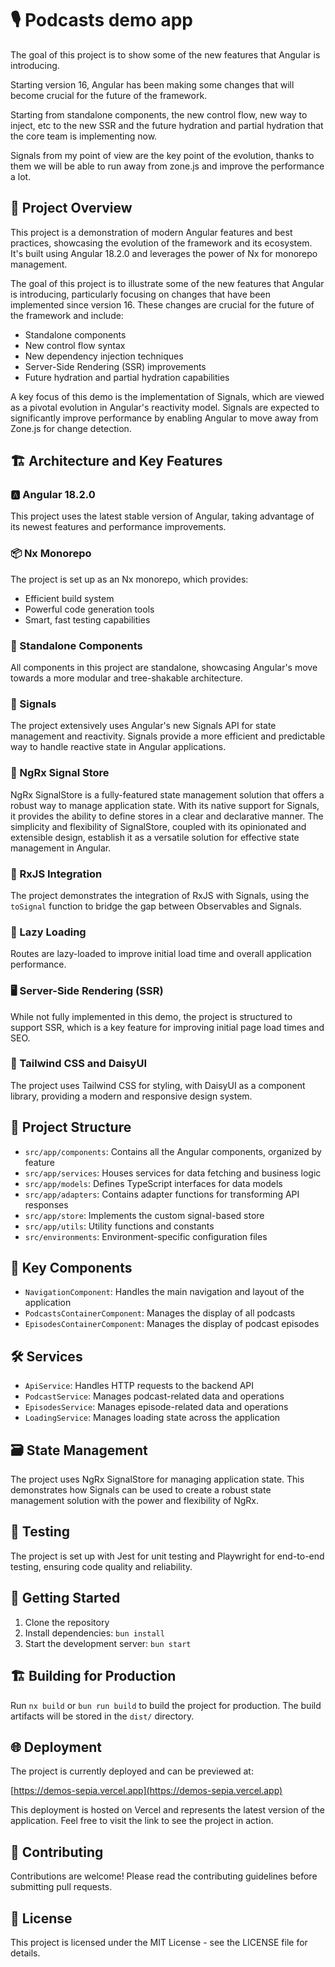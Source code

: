 # 🎙️ Podcasts demo app

The goal of this project is to show some of the new features that Angular is introducing.

Starting version 16, Angular has been making some changes that will become crucial for the future of the framework.

Starting from standalone components, the new control flow, new way to inject, etc to the new SSR and the future hydration and partial hydration that the core team is implementing now.

Signals from my point of view are the key point of the evolution, thanks to them we will be able to run away from zone.js and improve the performance a lot.

## 🚀 Project Overview

This project is a demonstration of modern Angular features and best practices, showcasing the evolution of the framework and its ecosystem. It's built using Angular 18.2.0 and leverages the power of Nx for monorepo management.

The goal of this project is to illustrate some of the new features that Angular is introducing, particularly focusing on changes that have been implemented since version 16. These changes are crucial for the future of the framework and include:

- Standalone components
- New control flow syntax
- New dependency injection techniques
- Server-Side Rendering (SSR) improvements
- Future hydration and partial hydration capabilities

A key focus of this demo is the implementation of Signals, which are viewed as a pivotal evolution in Angular's reactivity model. Signals are expected to significantly improve performance by enabling Angular to move away from Zone.js for change detection.

## 🏗️ Architecture and Key Features

### 🅰️ Angular 18.2.0

This project uses the latest stable version of Angular, taking advantage of its newest features and performance improvements.

### 📦 Nx Monorepo

The project is set up as an Nx monorepo, which provides:

- Efficient build system
- Powerful code generation tools
- Smart, fast testing capabilities

### 🧩 Standalone Components

All components in this project are standalone, showcasing Angular's move towards a more modular and tree-shakable architecture.

### 📡 Signals

The project extensively uses Angular's new Signals API for state management and reactivity. Signals provide a more efficient and predictable way to handle reactive state in Angular applications.

### 🏪 NgRx Signal Store

NgRx SignalStore is a fully-featured state management solution that offers a robust way to manage application state. With its native support for Signals, it provides the ability to define stores in a clear and declarative manner. The simplicity and flexibility of SignalStore, coupled with its opinionated and extensible design, establish it as a versatile solution for effective state management in Angular.

### 🔄 RxJS Integration

The project demonstrates the integration of RxJS with Signals, using the `toSignal` function to bridge the gap between Observables and Signals.

### 🚀 Lazy Loading

Routes are lazy-loaded to improve initial load time and overall application performance.

### 🖥️ Server-Side Rendering (SSR)

While not fully implemented in this demo, the project is structured to support SSR, which is a key feature for improving initial page load times and SEO.

### 🎨 Tailwind CSS and DaisyUI

The project uses Tailwind CSS for styling, with DaisyUI as a component library, providing a modern and responsive design system.

## 📁 Project Structure

- `src/app/components`: Contains all the Angular components, organized by feature
- `src/app/services`: Houses services for data fetching and business logic
- `src/app/models`: Defines TypeScript interfaces for data models
- `src/app/adapters`: Contains adapter functions for transforming API responses
- `src/app/store`: Implements the custom signal-based store
- `src/app/utils`: Utility functions and constants
- `src/environments`: Environment-specific configuration files

## 🔑 Key Components

- `NavigationComponent`: Handles the main navigation and layout of the application
- `PodcastsContainerComponent`: Manages the display of all podcasts
- `EpisodesContainerComponent`: Manages the display of podcast episodes

## 🛠️ Services

- `ApiService`: Handles HTTP requests to the backend API
- `PodcastService`: Manages podcast-related data and operations
- `EpisodesService`: Manages episode-related data and operations
- `LoadingService`: Manages loading state across the application

## 🗃️ State Management

The project uses NgRx SignalStore for managing application state. This demonstrates how Signals can be used to create a robust state management solution with the power and flexibility of NgRx.

## 🧪 Testing

The project is set up with Jest for unit testing and Playwright for end-to-end testing, ensuring code quality and reliability.

## 🚀 Getting Started

1. Clone the repository
2. Install dependencies: `bun install`
3. Start the development server: `bun start`

## 🏗️ Building for Production

Run `nx build` or `bun run build` to build the project for production. The build artifacts will be stored in the `dist/` directory.

## 🌐 Deployment

The project is currently deployed and can be previewed at:

[https://demos-sepia.vercel.app](https://demos-sepia.vercel.app)

This deployment is hosted on Vercel and represents the latest version of the application. Feel free to visit the link to see the project in action.

## 🤝 Contributing

Contributions are welcome! Please read the contributing guidelines before submitting pull requests.

## 📄 License

This project is licensed under the MIT License - see the LICENSE file for details.
